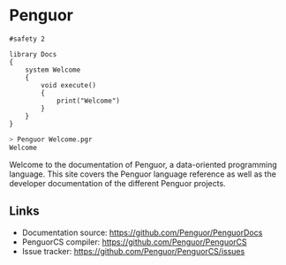 # Penguor

```Penguor
#safety 2

library Docs
{
    system Welcome
    {
        void execute()
        {
            print("Welcome")
        }
    }
}
```

```bash
> Penguor Welcome.pgr
Welcome
```

Welcome to the documentation of Penguor, a data-oriented programming language.
This site covers the Penguor language reference as well as the developer documentation of the different Penguor projects.

## Links

* Documentation source: <https://github.com/Penguor/PenguorDocs>
* PenguorCS compiler: <https://github.com/Penguor/PenguorCS>
* Issue tracker: <https://github.com/Penguor/PenguorCS/issues>
